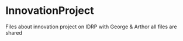 # InnovationProject
Files about innovation project on IDRP with George &amp; Arthor
all files are shared
